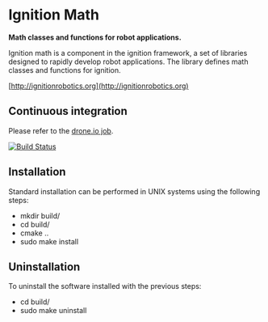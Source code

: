 # Ignition Math 

**Math classes and functions for robot applications.**

Ignition math is a component in the ignition framework, a set of libraries
designed to rapidly develop robot applications. The library defines math
classes and functions for ignition.
  
  [http://ignitionrobotics.org](http://ignitionrobotics.org)

## Continuous integration

Please refer to the [drone.io
job](https://drone.io/bitbucket.org/ignitionrobotics/ign_math).

[![Build Status](https://drone.io/bitbucket.org/ignitionrobotics/ign_math/status.png)](https://drone.io/bitbucket.org/ignitionrobotics/ign_math/latest)

## Installation

Standard installation can be performed in UNIX systems using the following 
steps:

 - mkdir build/
 - cd build/
 - cmake ..
 - sudo make install

## Uninstallation 

To uninstall the software installed with the previous steps:

 - cd build/
 - sudo make uninstall
